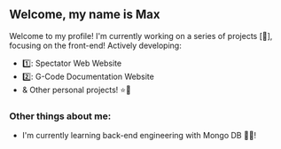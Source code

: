 ## Welcome, my name is Max
Welcome to my profile! I'm currently working on a series of projects [👀], focusing on the front-end!
Actively developing:
- 1️⃣: Spectator Web Website
- 2️⃣: G-Code Documentation Website
- & Other personal projects! ⭐💫

### Other things about me:
- I'm currently learning back-end engineering with Mongo DB 💫🌿!

